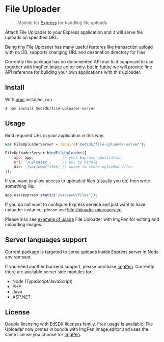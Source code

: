 # File Uploader

> Module for [Express](https://www.npmjs.com/package/express) for handling file uploads

Attach File Uploader to your Express application and it will serve file uploads on specified URL.

Being tiny File Uploader has many useful features like transaction upload with no DB, supports changing URL and destination directory for files.

Currently this package has no documented API due to it supposed to use together with [ImgPen](https://imgpen.com) image editor only, but in future we will provide fine API reference for building your own applications with this uploader.


## Install

With [npm](https://npmjs.com/) installed, run

```
$ npm install @edsdk/file-uploader-server
```


## Usage

Bind required URL in your application in this way:

```js
var FileUploaderServer = require('@edsdk/file-uploader-server');

FileUploaderServer.bindFileUploader({
    app: app,             // your Express application
    url: '/uploader',     // URL to handle
    dir: '/var/www/files' // where to store uploaded files
});
```

If you want to allow access to uploaded files (usually you do) then write something lile:

```js
app.use(express.static('/var/www/files'));
```

If you do not want to configure Express service and just want to have uploader instance, please use [File Uploader microservice](https://npmjs.com/package/@edsdk/file-uploader-microservice).

Please also see [example of usage](https://github.com/edsdk/imgpen-example) File Uploader with ImgPen for editing and uploading images.


## Server languages support

Current package is targeted to serve uploads inside Express server in Node environment.

If you need another backend support, please purchase [ImgPen](https://imgpen.com).
Currently there are available server side modules for:

- Node (TypeScript/JavaScript)
- PHP
- Java
- ASP.NET


## License

Double licensing with EdSDK licenses family. Free usage is available.
File Uploader now comes in bundle with ImgPen image editor and uses the same license you choose for [ImgPen](https://npmjs.com/package/@edsdk/imgpen).


